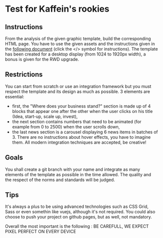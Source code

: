 # Test for Kaffein's rookies

## Instructions
From the analysis of the given graphic template, build the corresponding HTML page. 
You have to use the given assets and the instructions given in the [following document](https://xd.adobe.com/spec/944ab5f9-1135-499c-4f1a-5d83c89411bb-e27b/) (click the </> symbol for instructions).
The template has been created for a desktop display (from 1024 to 1920px width), a bonus is given for the RWD upgrade.

## Restrictions
You can start from scratch or use an integration framework but you must respect the template and its design as much as possible. 
3 elements are essential:
- first, the "Where does your business stand?" section is made up of 4 blocks that appear one after the other when the user clicks on his title (Idea, start-up, scale up, invest),
- the next section contains numbers that need to be animated (for example from 0 to 2500) when the user scrolls down,
- the last news section is a carousel displaying 6 news items in batches of 3.
There are no instructions about hover effects, you have to imagine them.  All modern integration techniques are accepted, be creative! 

## Goals
You shall create a git branch with your name and integrate as many elements of the template as possible in the time allowed. 
The quality and the respect of the norms and standards will be judged.

## Tips
It's always a plus to be using advanced technologies such as CSS Grid, Sass or even somethin like vuejs, although it's not required.
You could also choose to push your project on github pages, but as well, not mandatory.

Overall the most important is the following :
BE CAREFULL, WE EXPECT PIXEL PERFECT ON EVERY DEVICE

